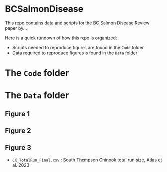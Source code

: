 # BCSalmonDisease

This repo contains data and scripts for the BC Salmon Disease Review paper by...

Here is a quick rundown of how this repo is organized:

- Scripts needed to reproduce figures are found in the `Code` folder 
- Data required to reproduce figures is found in the `Data` folder 

# The `Code` folder # 

# The `Data` folder #

## Figure 1 ##

## Figure 2 ##

## Figure 3 ##

- `CK_TotalRun_Final.csv` : South Thompson Chinook total run size, Atlas et al. 2023